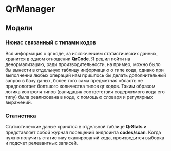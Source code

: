 # QrManager
## Модели
### Нюнас связанный с типами кодов
Вся информация о qr коде, за исключением статистических данных, хранится в одном отношении **QrCode**. Я решил пойти на денормализацию, ради производительности, на пример, можно было бы вынести в отдельную таблицу информацию о типе кода, однако при выполнении любых операций нам пришлось бы делать дополнительный запрос в базу даных, более того сама предметная область не предпологает болтшого количества типов qr кодов. Таким образом логика контроля типов (валидация соответствия содержимого кода его типу) была реализована в коде, с помощью словаря и регулярных выражений.
### Статистика
Статистические даные хранятся в отдельной таблице **QrStats** и представляет собой журнал посещений эндпоинта **codes/scan**. Когда нужно получить статистику сканирований кода, производится выборка и подсчет релевантных записей.

